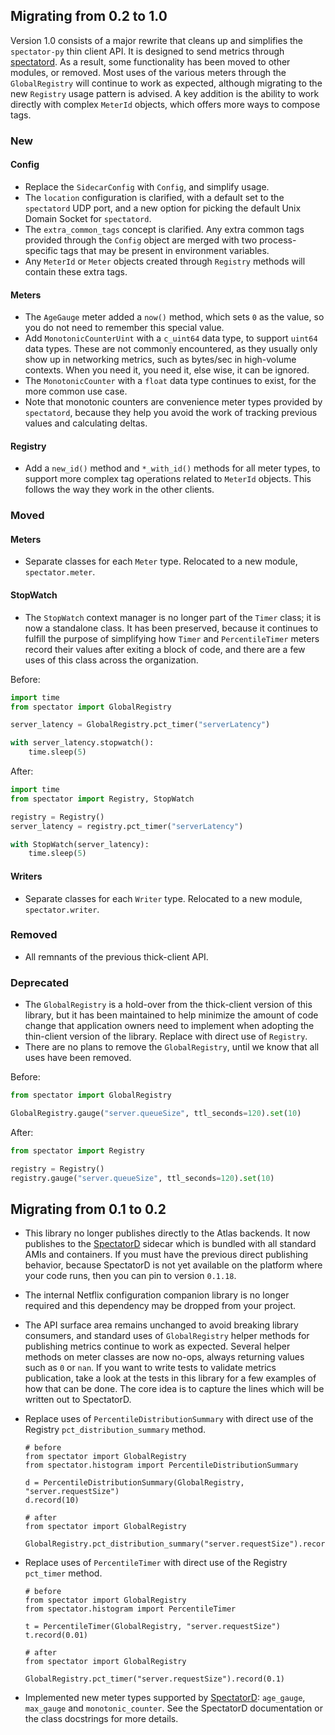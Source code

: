 ## Migrating from 0.2 to 1.0

Version 1.0 consists of a major rewrite that cleans up and simplifies the `spectator-py` thin client
API. It is designed to send metrics through [spectatord](https://github.com/Netflix-Skunkworks/spectatord).
As a result, some functionality has been moved to other modules, or removed. Most uses of the various
meters through the `GlobalRegistry` will continue to work as expected, although migrating to the new
`Registry` usage pattern is advised. A key addition is the ability to work directly with complex
`MeterId` objects, which offers more ways to compose tags.

### New

#### Config

* Replace the `SidecarConfig` with `Config`, and simplify usage.
* The `location` configuration is clarified, with a default set to the `spectatord` UDP port, and a
new option for picking the default Unix Domain Socket for `spectatord`.
* The `extra_common_tags` concept is clarified. Any extra common tags provided through the `Config`
object are merged with two process-specific tags that may be present in environment variables.
* Any `MeterId` or `Meter` objects created through `Registry` methods will contain these extra tags.

#### Meters

* The `AgeGauge` meter added a `now()` method, which sets `0` as the value, so you do not need to
remember this special value.
* Add `MonotonicCounterUint` with a `c_uint64` data type, to support `uint64` data types. These are
not commonly encountered, as they usually only show up in networking metrics, such as bytes/sec in
high-volume contexts. When you need it, you need it, else wise, it can be ignored.
* The `MonotonicCounter` with a `float` data type continues to exist, for the more common use case.
* Note that monotonic counters are convenience meter types provided by `spectatord`, because they
help you avoid the work of tracking previous values and calculating deltas.

#### Registry

* Add a `new_id()` method and `*_with_id()` methods for all meter types, to support more complex
tag operations related to `MeterId` objects. This follows the way they work in the other clients.

### Moved

#### Meters

* Separate classes for each `Meter` type. Relocated to a new module, `spectator.meter`.

#### StopWatch

* The `StopWatch` context manager is no longer part of the `Timer` class; it is now a standalone
class. It has been preserved, because it continues to fulfill the purpose of simplifying how `Timer`
and `PercentileTimer` meters record their values after exiting a block of code, and there are a few
uses of this class across the organization.

Before:

```python
import time
from spectator import GlobalRegistry

server_latency = GlobalRegistry.pct_timer("serverLatency")

with server_latency.stopwatch():
    time.sleep(5)
```

After:

```python
import time
from spectator import Registry, StopWatch

registry = Registry()
server_latency = registry.pct_timer("serverLatency")

with StopWatch(server_latency):
    time.sleep(5)
```

#### Writers

* Separate classes for each `Writer` type. Relocated to a new module, `spectator.writer`.

### Removed

* All remnants of the previous thick-client API.

### Deprecated

* The `GlobalRegistry` is a hold-over from the thick-client version of this library, but it has been
maintained to help minimize the amount of code change that application owners need to implement
when adopting the thin-client version of the library. Replace with direct use of `Registry`.
* There are no plans to remove the `GlobalRegistry`, until we know that all uses have been removed.

Before:

```python
from spectator import GlobalRegistry

GlobalRegistry.gauge("server.queueSize", ttl_seconds=120).set(10)
```

After:

```python
from spectator import Registry

registry = Registry()
registry.gauge("server.queueSize", ttl_seconds=120).set(10)
```

## Migrating from 0.1 to 0.2

* This library no longer publishes directly to the Atlas backends. It now publishes to the
[SpectatorD] sidecar which is bundled with all standard AMIs and containers. If you must
have the previous direct publishing behavior, because SpectatorD is not yet available on the
platform where your code runs, then you can pin to version `0.1.18`.
* The internal Netflix configuration companion library is no longer required and this dependency
may be dropped from your project.
* The API surface area remains unchanged to avoid breaking library consumers, and standard uses of
`GlobalRegistry` helper methods for publishing metrics continue to work as expected. Several helper
methods on meter classes are now no-ops, always returning values such as `0` or `nan`. If you want
to write tests to validate metrics publication, take a look at the tests in this library for a few
examples of how that can be done. The core idea is to capture the lines which will be written out
to SpectatorD.
* Replace uses of `PercentileDistributionSummary` with direct use of the Registry
`pct_distribution_summary` method.

    ```
    # before
    from spectator import GlobalRegistry
    from spectator.histogram import PercentileDistributionSummary
    
    d = PercentileDistributionSummary(GlobalRegistry, "server.requestSize")
    d.record(10)
    ```

    ```
    # after
    from spectator import GlobalRegistry
    
    GlobalRegistry.pct_distribution_summary("server.requestSize").record(10)
    ```

* Replace uses of `PercentileTimer` with direct use of the Registry `pct_timer` method.

    ```
    # before
    from spectator import GlobalRegistry
    from spectator.histogram import PercentileTimer
    
    t = PercentileTimer(GlobalRegistry, "server.requestSize")
    t.record(0.01)
    ```
    
    ```
    # after
    from spectator import GlobalRegistry
    
    GlobalRegistry.pct_timer("server.requestSize").record(0.1)
    ```

* Implemented new meter types supported by [SpectatorD]: `age_gauge`, `max_gauge` and
`monotonic_counter`. See the SpectatorD documentation or the class docstrings for
more details.

[SpectatorD]: ../../agent/usage.md
